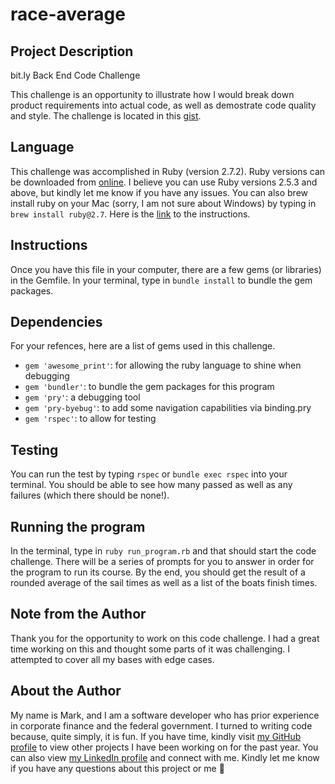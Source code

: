 # race-average

## Project Description

bit.ly Back End Code Challenge

This challenge is an opportunity to illustrate how I would break down product requirements into actual code, as well as demostrate code quality and style. The challenge is located in this [gist](https://gist.github.com/tlugger/da0c60d5276934070b7d017b947d8464).

## Language

This challenge was accomplished in Ruby (version 2.7.2). Ruby versions can be downloaded from [online](https://www.ruby-lang.org/en/news/2020/10/02/ruby-2-7-2-released/). I believe you can use Ruby versions 2.5.3 and above, but kindly let me know if you have any issues. You can also brew install ruby on your Mac (sorry, I am not sure about Windows) by typing in `brew install ruby@2.7`. Here is the [link](https://formulae.brew.sh/formula/ruby@2.7) to the instructions. 

## Instructions

Once you have this file in your computer, there are a few gems (or libraries) in the Gemfile. In your terminal, type in `bundle install` to bundle the gem packages. 

## Dependencies

For your refences, here are a list of gems used in this challenge.
- `gem 'awesome_print'`: for allowing the ruby language to shine when debugging
- `gem 'bundler'`: to bundle the gem packages for this program
- `gem 'pry'`: a debugging tool
- `gem 'pry-byebug'`: to add some navigation capabilities via binding.pry
- `gem 'rspec'`: to allow for testing

## Testing

You can run the test by typing `rspec` or `bundle exec rspec` into your terminal. You should be able to see how many passed as well as any failures (which there should be none!).

## Running the program

In the terminal, type in `ruby run_program.rb` and that should start the code challenge. There will be a series of prompts for you to answer in order for the program to run its course. By the end, you should get the result of a rounded average of the sail times as well as a list of the boats finish times.

## Note from the Author

Thank you for the opportunity to work on this code challenge. I had a great time working on this and thought some parts of it was challenging. I attempted to cover all my bases with edge cases.

## About the Author

My name is Mark, and I am a software developer who has prior experience in corporate finance and the federal government. I turned to writing code because, quite simply, it is fun. If you have time, kindly visit [my GitHub profile](https://github.com/markcyen) to view other projects I have been working on for the past year. You can also view [my LinkedIn profile](https://www.linkedin.com/in/markcyen/) and connect with me. Kindly let me know if you have any questions about this project or me 🥸
